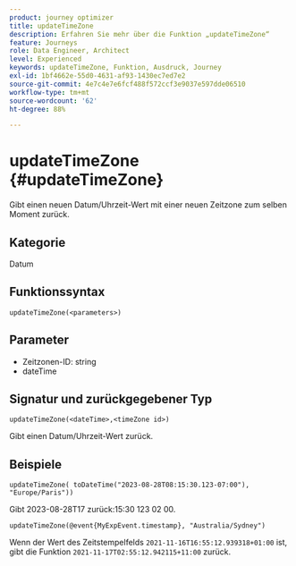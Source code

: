```yaml
---
product: journey optimizer
title: updateTimeZone
description: Erfahren Sie mehr über die Funktion „updateTimeZone“
feature: Journeys
role: Data Engineer, Architect
level: Experienced
keywords: updateTimeZone, Funktion, Ausdruck, Journey
exl-id: 1bf4662e-55d0-4631-af93-1430ec7ed7e2
source-git-commit: 4e7c4e7e6fcf488f572ccf3e9037e597dde06510
workflow-type: tm+mt
source-wordcount: '62'
ht-degree: 88%

---
```


# updateTimeZone {#updateTimeZone}

Gibt einen neuen Datum/Uhrzeit-Wert mit einer neuen Zeitzone zum selben Moment zurück.

## Kategorie

Datum

## Funktionssyntax

`updateTimeZone(<parameters>)`

## Parameter

* Zeitzonen-ID: string
* dateTime

## Signatur und zurückgegebener Typ

`updateTimeZone(<dateTime>,<timeZone id>)`

Gibt einen Datum/Uhrzeit-Wert zurück.

## Beispiele

`updateTimeZone( toDateTime("2023-08-28T08:15:30.123-07:00"), "Europe/Paris"))`

Gibt 2023-08-28T17 zurück:15:30 123 02 00.

<!--`updateTimeZone( toDateTime("2019-08-28T08:15:30.123-07:00"), toTimeZone("Europe/Paris")))`
Returns "2019-08-28T17:15:30.123+02:00".-->

`updateTimeZone(@event{MyExpEvent.timestamp}, "Australia/Sydney")`

Wenn der Wert des Zeitstempelfelds `2021-11-16T16:55:12.939318+01:00` ist, gibt die Funktion `2021-11-17T02:55:12.942115+11:00` zurück.
